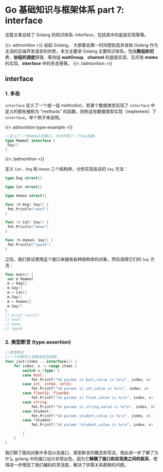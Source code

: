 # Go 基础知识与框架体系 part 7: interface


这篇文章总结了 Golang 的知识体系: interface，包括其中的底层实现等等。

<!--more-->

{{< admonition >}}
说起 Golang， 大家都会第一时间想到高并发和 Golang 作为主流的后端开发语言的优势，本文主要讲 Golang 主要知识体系，包括**数组和切片**、**协程的调度**原理、等待组 **waitGroup**、**channel** 的底层实现、互斥锁 **mutex** 的实现、**interface** 中的多态等等。
{{< /admonition >}}

## interface

### 1. 多态

`interface` 定义了一个或一组 method(s)，若某个数据类型实现了 `interface` 中定义的那些被称为 "methods" 的函数，则称这些数据类型实现（implement）了 `interface`。举个例子来说明。

{{< admonition type=example >}}
```go
//定义了一个Mammal的接口，当中声明了一个Say函数。
type Mammal interface {
 Say()
}
```
{{< /admonition >}}

定义 `Cat`、`Dog` 和 `Human` 三个结构体，分别实现各自的 `Say` 方法：

```go
type Dog struct{}

type Cat struct{}

type Human struct{}

func (d Dog) Say() {
 fmt.Println("woof")
}

func (c Cat) Say() {
 fmt.Println("meow")
}

func (h Human) Say() {
 fmt.Println("speak")
}
```

之后，我们尝试使用这个接口来接收各种结构体的对象，然后调用它们的 `Say` 方法：

```go
func main() {
 var m Mammal
 m = Dog{}
 m.Say()
 m = Cat{}
 m.Say()
 m = Human{}
 m.Say()
}
// print result:
// woof
// meow
// speak
```
### 2. 类型断言 (type assertion)

```go
//类型断言
//一个判断传入参数类型的函数
func just(items ...interface{}) {
    for index, v := range items {
        switch v.(type) {
        case bool:
            fmt.Printf("%d params is bool,value is %v\n", index, v)
        case int, int64, int32:
            fmt.Printf("%d params is int,value is %v\n", index, v)
        case float32, float64:
            fmt.Printf("%d params is float,value is %v\n", index, v)
        case string:
            fmt.Printf("%d params is string,value is %v\n", index, v)
        case Student:
            fmt.Printf("%d params student,value is %v\n", index, v)
        case *Student:
            fmt.Printf("%d params *student,value is %v\n", index, v)

        }
    }
}
```
我们聊了面向对象中多态以及接口、类型断言的概念和写法，借此进一步了解了为什么 golang 中的接口设计非常出色，因为它**解耦了接口和实现类之间的联系**，使得进一步增加了我们编码的灵活度，解决了供需关系颠倒的问题。

